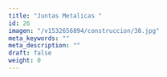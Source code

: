 ```yaml
---
title: "Juntas Metalicas "
id: 26
imagen: "/v1532656894/construccion/38.jpg"
meta_keywords: ""
meta_description: ""
draft: false
weight: 0
---
```

